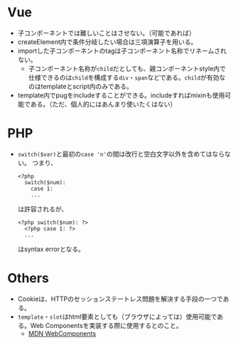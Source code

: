 # Vue
- 子コンポーネントでは難しいことはさせない。（可能であれば）
- createElement内で条件分岐したい場合は三項演算子を用いる。
- importした子コンポーネントのtagは子コンポーネント名称でリネームされない。
  - 子コンポーネント名称が`child`だとしても、親コンポーネントstyle内で仕様できるのは`child`を構成する`div`・`span`などである。`child`が有効なのはtemplateとscript内のみである。
- template内でpugをincludeすることができる。includeすればmixinも使用可能である。（ただ、個人的にはあんまり使いたくはない）

# PHP
- `switch($var)`と最初の`case 'n'`の間は改行と空白文字以外を含めてはならない。
  つまり、
  ```
  <?php
    switch($num):
      case 1:
      ...
  ```
  は許容されるが、
  ```
  <?php switch($num): ?>
    <?php case 1: ?>
    ...
  ```
  はsyntax errorとなる。

# Others
- Cookieは、HTTPのセッションステートレス問題を解決する手段の一つである。
- `template`・`slot`はhtml要素としても（ブラウザによっては）使用可能である。Web Componentsを実装する際に使用するとのこと。
  - [MDN WebComponents](https://developer.mozilla.org/ja/docs/Web/Web_Components)
